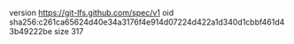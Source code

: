 version https://git-lfs.github.com/spec/v1
oid sha256:c261ca65624d40e34a3176f4e914d07224d422a1d340d1cbbf461d43b49222be
size 317
